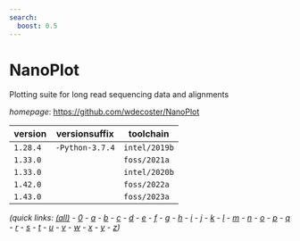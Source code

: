 ```yaml
---
search:
  boost: 0.5
---
```

# NanoPlot

Plotting suite for long read sequencing data and alignments

*homepage*: <https://github.com/wdecoster/NanoPlot>

version | versionsuffix | toolchain
--------|---------------|----------
``1.28.4`` | ``-Python-3.7.4`` | ``intel/2019b``
``1.33.0`` |  | ``foss/2021a``
``1.33.0`` |  | ``intel/2020b``
``1.42.0`` |  | ``foss/2022a``
``1.43.0`` |  | ``foss/2023a``


*(quick links: [(all)](../index.md) - [0](../0/index.md) - [a](../a/index.md) - [b](../b/index.md) - [c](../c/index.md) - [d](../d/index.md) - [e](../e/index.md) - [f](../f/index.md) - [g](../g/index.md) - [h](../h/index.md) - [i](../i/index.md) - [j](../j/index.md) - [k](../k/index.md) - [l](../l/index.md) - [m](../m/index.md) - [n](../n/index.md) - [o](../o/index.md) - [p](../p/index.md) - [q](../q/index.md) - [r](../r/index.md) - [s](../s/index.md) - [t](../t/index.md) - [u](../u/index.md) - [v](../v/index.md) - [w](../w/index.md) - [x](../x/index.md) - [y](../y/index.md) - [z](../z/index.md))*


